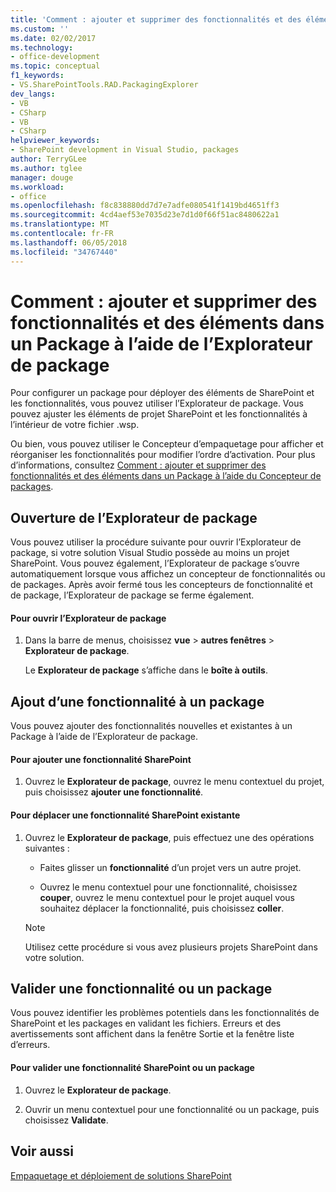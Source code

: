 ```yaml
---
title: 'Comment : ajouter et supprimer des fonctionnalités et des éléments dans un Package à l’aide de l’Explorateur de package | Documents Microsoft'
ms.custom: ''
ms.date: 02/02/2017
ms.technology:
- office-development
ms.topic: conceptual
f1_keywords:
- VS.SharePointTools.RAD.PackagingExplorer
dev_langs:
- VB
- CSharp
- VB
- CSharp
helpviewer_keywords:
- SharePoint development in Visual Studio, packages
author: TerryGLee
ms.author: tglee
manager: douge
ms.workload:
- office
ms.openlocfilehash: f8c838880dd7d7e7adfe080541f1419bd4651ff3
ms.sourcegitcommit: 4cd4aef53e7035d23e7d1d0f66f51ac8480622a1
ms.translationtype: MT
ms.contentlocale: fr-FR
ms.lasthandoff: 06/05/2018
ms.locfileid: "34767440"
---
```

# <a name="how-to-add-and-remove-features-and-items-to-a-package-by-using-the-packaging-explorer"></a>Comment : ajouter et supprimer des fonctionnalités et des éléments dans un Package à l’aide de l’Explorateur de package
  Pour configurer un package pour déployer des éléments de SharePoint et les fonctionnalités, vous pouvez utiliser l’Explorateur de package. Vous pouvez ajuster les éléments de projet SharePoint et les fonctionnalités à l’intérieur de votre fichier .wsp.  
  
 Ou bien, vous pouvez utiliser le Concepteur d’empaquetage pour afficher et réorganiser les fonctionnalités pour modifier l’ordre d’activation. Pour plus d’informations, consultez [Comment : ajouter et supprimer des fonctionnalités et des éléments dans un Package à l’aide du Concepteur de packages](../sharepoint/how-to-add-and-remove-features-and-items-to-a-package-by-using-the-package-designer.md).  
  
## <a name="opening-the-packaging-explorer"></a>Ouverture de l’Explorateur de package  
 Vous pouvez utiliser la procédure suivante pour ouvrir l’Explorateur de package, si votre solution Visual Studio possède au moins un projet SharePoint. Vous pouvez également, l’Explorateur de package s’ouvre automatiquement lorsque vous affichez un concepteur de fonctionnalités ou de packages. Après avoir fermé tous les concepteurs de fonctionnalité et de package, l’Explorateur de package se ferme également.  
  
#### <a name="to-open-the-packaging-explorer"></a>Pour ouvrir l’Explorateur de package  
  
1.  Dans la barre de menus, choisissez **vue** > **autres fenêtres** > **Explorateur de package**.  
  
     Le **Explorateur de package** s’affiche dans le **boîte à outils**.  
  
## <a name="adding-a-feature-to-a-package"></a>Ajout d’une fonctionnalité à un package  
 Vous pouvez ajouter des fonctionnalités nouvelles et existantes à un Package à l’aide de l’Explorateur de package.  
  
#### <a name="to-add-a-sharepoint-feature"></a>Pour ajouter une fonctionnalité SharePoint
  
1.  Ouvrez le **Explorateur de package**, ouvrez le menu contextuel du projet, puis choisissez **ajouter une fonctionnalité**.  
  
#### <a name="to-move-an-existing-sharepoint-feature"></a>Pour déplacer une fonctionnalité SharePoint existante  
  
1.  Ouvrez le **Explorateur de package**, puis effectuez une des opérations suivantes :  
  
    -   Faites glisser un **fonctionnalité** d’un projet vers un autre projet.  
  
    -   Ouvrez le menu contextuel pour une fonctionnalité, choisissez **couper**, ouvrez le menu contextuel pour le projet auquel vous souhaitez déplacer la fonctionnalité, puis choisissez **coller**.  
  
    > [!NOTE]  
    >  Utilisez cette procédure si vous avez plusieurs projets SharePoint dans votre solution.  
  
## <a name="validating-a-feature-or-package"></a>Valider une fonctionnalité ou un package  
 Vous pouvez identifier les problèmes potentiels dans les fonctionnalités de SharePoint et les packages en validant les fichiers. Erreurs et des avertissements sont affichent dans la fenêtre Sortie et la fenêtre liste d’erreurs.  
  
#### <a name="to-validate-a-sharepoint-feature-or-package"></a>Pour valider une fonctionnalité SharePoint ou un package
  
1.  Ouvrez le **Explorateur de package**.  
  
2.  Ouvrir un menu contextuel pour une fonctionnalité ou un package, puis choisissez **Validate**.  
  
## <a name="see-also"></a>Voir aussi
 [Empaquetage et déploiement de solutions SharePoint](../sharepoint/packaging-and-deploying-sharepoint-solutions.md)  
  
